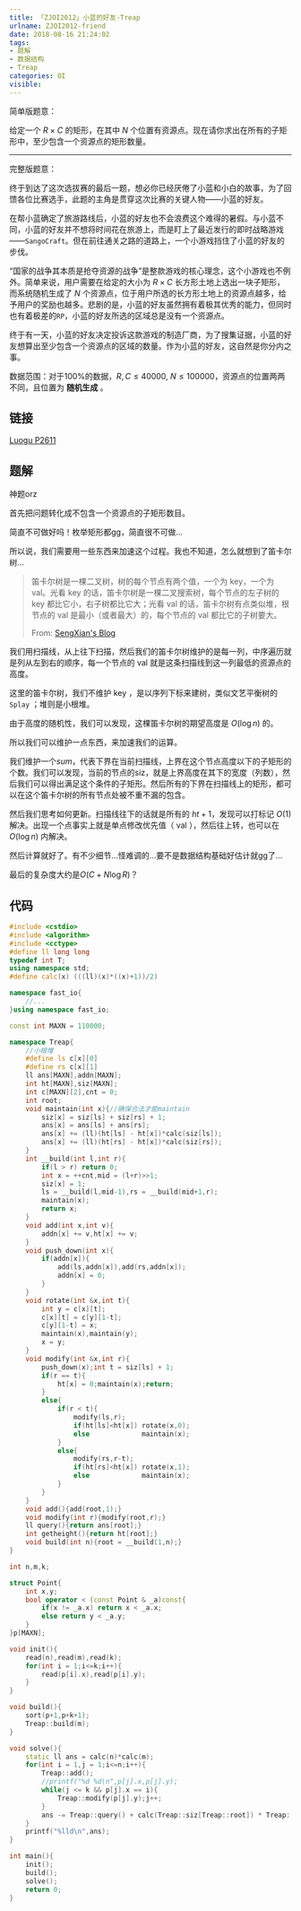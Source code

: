 ```yaml
---
title: 「ZJOI2012」小蓝的好友-Treap
urlname: ZJOI2012-friend
date: 2018-08-16 21:24:02
tags:
- 题解
- 数据结构
- Treap
categories: OI
visible:
---
```


简单版题意：

给定一个 $R \times C$ 的矩形，在其中 $N$ 个位置有资源点。现在请你求出在所有的子矩形中，至少包含一个资源点的矩形数量。

<!-- more -->
- - -
完整版题意：

终于到达了这次选拔赛的最后一题，想必你已经厌倦了小蓝和小白的故事，为了回馈各位比赛选手，此题的主角是贯穿这次比赛的关键人物——小蓝的好友。

在帮小蓝确定了旅游路线后，小蓝的好友也不会浪费这个难得的暑假。与小蓝不同，小蓝的好友并不想将时间花在旅游上，而是盯上了最近发行的即时战略游戏——`SangoCraft`。但在前往通关之路的道路上，一个小游戏挡住了小蓝的好友的步伐。

“国家的战争其本质是抢夺资源的战争”是整款游戏的核心理念，这个小游戏也不例外。简单来说，用户需要在给定的大小为 $R \times C$ 长方形土地上选出一块子矩形，而系统随机生成了 $N$ 个资源点，位于用户所选的长方形土地上的资源点越多，给予用户的奖励也越多。悲剧的是，小蓝的好友虽然拥有着极其优秀的能力，但同时也有着极差的`RP`，小蓝的好友所选的区域总是没有一个资源点。

终于有一天，小蓝的好友决定投诉这款游戏的制造厂商，为了搜集证据，小蓝的好友想算出至少包含一个资源点的区域的数量。作为小蓝的好友，这自然是你分内之事。

数据范围：对于$100\%$的数据，$R,C \leq 40000$, $N \leq 100000$，资源点的位置两两不同，且位置为 **随机生成** 。

<!-- more -->


## 链接

[Luogu P2611](https://www.luogu.org/problemnew/show/P2611)

## 题解

神题orz

首先把问题转化成不包含一个资源点的子矩形数目。

简直不可做好吗！枚举矩形都gg，简直很不可做...

所以说，我们需要用一些东西来加速这个过程。我也不知道，怎么就想到了笛卡尔树...

> 笛卡尔树是一棵二叉树，树的每个节点有两个值，一个为 $\text{key}$，一个为 $\text{val}$。光看 $\text{key}$ 的话，笛卡尔树是一棵二叉搜索树，每个节点的左子树的 $\text{key}$ 都比它小，右子树都比它大；光看 $\text{val}$ 的话，笛卡尔树有点类似堆，根节点的 $\text{val}$ 是最小（或者最大）的，每个节点的 $\text{val}$ 都比它的子树要大。
> 
> From: [SengXian's Blog](https://blog.sengxian.com/algorithms/treap)


我们用扫描线，从上往下扫描，然后我们的笛卡尔树维护的是每一列，中序遍历就是列从左到右的顺序，每一个节点的 $\text{val}$ 就是这条扫描线到这一列最低的资源点的高度。

这里的笛卡尔树，我们不维护 $\text{key}$ ，是以序列下标来建树，类似文艺平衡树的 `Splay` ；堆则是小根堆。

由于高度的随机性，我们可以发现，这棵笛卡尔树的期望高度是 $O(\log{n})$ 的。

所以我们可以维护一点东西，来加速我们的运算。

我们维护一个$sum$，代表下界在当前扫描线，上界在这个节点高度以下的子矩形的个数。我们可以发现，当前的节点的siz，就是上界高度在其下的宽度（列数），然后我们可以得出满足这个条件的子矩形。然后所有的下界在扫描线上的矩形，都可以在这个笛卡尔树的所有节点处被不重不漏的包含。

然后我们思考如何更新。扫描线往下的话就是所有的 $ht+1$，发现可以打标记 $O(1)$ 解决。出现一个点事实上就是单点修改优先值（ $\text{val}$ ），然后往上转，也可以在 $O(\log {n})$ 内解决。

然后计算就好了。有不少细节...怪难调的...要不是数据结构基础好估计就gg了...

最后的复杂度大约是$O(C + N \log R)$？

## 代码


```cpp
#include <cstdio>
#include <algorithm>
#include <cctype>
#define ll long long
typedef int T;
using namespace std;
#define calc(x) (((ll)(x)*((x)+1))/2)

namespace fast_io{
    //...
}using namespace fast_io;

const int MAXN = 110000;

namespace Treap{
    //小根堆
    #define ls c[x][0]
    #define rs c[x][1]
    ll ans[MAXN],addn[MAXN];
    int ht[MAXN],siz[MAXN];
    int c[MAXN][2],cnt = 0;
    int root;
    void maintain(int x){//确保合法才能maintain
        siz[x] = siz[ls] + siz[rs] + 1;
        ans[x] = ans[ls] + ans[rs];
        ans[x] += (ll)(ht[ls] - ht[x])*calc(siz[ls]);
        ans[x] += (ll)(ht[rs] - ht[x])*calc(siz[rs]); 
    }
    int __build(int l,int r){
        if(l > r) return 0;
        int x = ++cnt,mid = (l+r)>>1;
        siz[x] = 1;
        ls = __build(l,mid-1),rs = __build(mid+1,r);
        maintain(x);
        return x;
    }
    void add(int x,int v){
        addn[x] += v,ht[x] += v;
    }
    void push_down(int x){
        if(addn[x]){
            add(ls,addn[x]),add(rs,addn[x]);
            addn[x] = 0;
        }
    }
    void rotate(int &x,int t){
        int y = c[x][t];
        c[x][t] = c[y][1-t];
        c[y][1-t] = x;
        maintain(x),maintain(y);
        x = y;        
    }
    void modify(int &x,int r){
        push_down(x);int t = siz[ls] + 1;
        if(r == t){
            ht[x] = 0;maintain(x);return;
        }
        else{
            if(r < t){
                modify(ls,r);
                if(ht[ls]<ht[x]) rotate(x,0);
                else             maintain(x);
            }
            else{
                modify(rs,r-t);
                if(ht[rs]<ht[x]) rotate(x,1);
                else             maintain(x);
            }
        }
    }
    void add(){add(root,1);}
    void modify(int r){modify(root,r);}
    ll query(){return ans[root];}
    int getheight(){return ht[root];}
    void build(int n){root = __build(1,n);}
}

int n,m,k;

struct Point{
    int x,y;
    bool operator < (const Point & _a)const{
        if(x != _a.x) return x < _a.x;  
        else return y < _a.y;
    }
}p[MAXN];

void init(){
    read(n),read(m),read(k);
    for(int i = 1;i<=k;i++){
        read(p[i].x),read(p[i].y);
    }
}

void build(){
    sort(p+1,p+k+1);
    Treap::build(m);
}

void solve(){
    static ll ans = calc(n)*calc(m);
    for(int i = 1,j = 1;i<=n;i++){
        Treap::add();
        //printf("%d %d\n",p[j].x,p[j].y);
        while(j <= k && p[j].x == i){
            Treap::modify(p[j].y);j++;
        }
        ans -= Treap::query() + calc(Treap::siz[Treap::root]) * Treap::getheight(); 
    }
    printf("%lld\n",ans);
}

int main(){
    init();
    build();
    solve();
    return 0;
}
```

